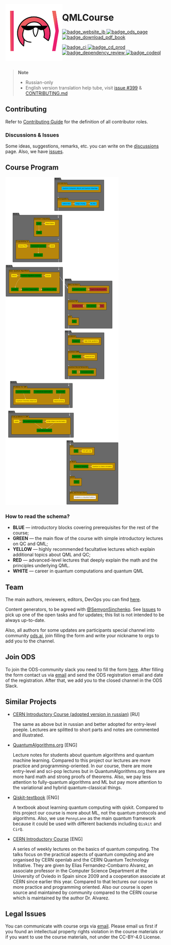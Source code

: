 <img src="./qmlcourse/logo.svg" align="left" width="178" height="178"></img>

# QMLCourse

<a href="https://quantum-ods.github.io/qmlcourse/">
    <img alt="badge_website_jb" src="https://img.shields.io/badge/jb-nightly--buil-blueviolet?style=for-the-badge">
</a>
<a href="https://ods.ai/tracks/qmlcourse">
    <img alt="badge_ods_page" src="https://img.shields.io/badge/ods.ai-course%20page-critical?style=for-the-badge">
</a>
<a href="https://github.com/quantum-ods/qmlcourse/raw/web-page-master/latex/qmlcourse.pdf">
    <img alt="badge_download_pdf_book" src="https://img.shields.io/badge/pdf%20book-download-information?style=for-the-badge">
</a>

<p align="left">
  <a href="https://github.com/quantum-ods/qmlcourse/actions/workflows/pre-commit.yml">
    <img alt="badge_ci" src="https://github.com/quantum-ods/qmlcourse/actions/workflows/ci.yml/badge.svg">
  </a>
  <a href="https://github.com/quantum-ods/qmlcourse/actions/workflows/deploy-book.yml">
    <img alt="badge_cd_prod" src="https://github.com/quantum-ods/qmlcourse/actions/workflows/cd-prod.yml/badge.svg">
  </a>
  <a href="https://github.com/quantum-ods/qmlcourse/actions/workflows/dependency-review.yml">
    <img alt="badge_dependency_review" src="https://github.com/quantum-ods/qmlcourse/actions/workflows/dependency-review.yml/badge.svg">
  </a>
  <a href="https://github.com/quantum-ods/qmlcourse/actions/workflows/codeql.yml">
    <img alt="badge_codeql" src="https://github.com/quantum-ods/qmlcourse/actions/workflows/codeql.yml/badge.svg">
  </a>  
</p>

</br>

> **Note**
> * Russian-only
> * English version translation help tube, visit [issue #399](https://github.com/quantum-ods/qmlcourse/issues/399) & [CONTRIBUTING.md](./CONTRIBUTING.md)

## Contributing

Refer to [Contributing Guide](./CONTRIBUTING.md) for the definition of all contributor roles.

### Discussions & Issues

Some ideas, suggestions, remarks, etc. you can write on the [discussions](https://github.com/quantum-ods/qmlcourse/discussions) page. Also, we have [issues](https://github.com/quantum-ods/qmlcourse/issues).

## Course Program

![](./qmlcourse/_static/index/program.png)

### How to read the schema?

- **BLUE** &mdash; introductory blocks covering prerequisites for the rest of the course;
- **GREEN** &mdash; the main flow of the course with simple introductory lectures on QC and QML;
- **YELLOW** &mdash; highly recommended facultative lectures which explain additional topics about QML and QC;
- **RED** &mdash; advanced-level lectures that deeply explain the math and the principles underlying QML.
- **WHITE** &mdash; career in quantum computations and quantum QML

## Team

The main authors, reviewers, editors, DevOps you can find [here](https://quantum-ods.github.io/qmlcourse/book/authors.html).

Content generators, to be agreed with [@SemyonSinchenko](https://github.com/SemyonSinchenko). See [Issues](https://github.com/quantum-ods/qmlcourse/issues) to pick up one of the open tasks and for updates; this list is not intended to be always up-to-date.

Also, all authors for some updates are participants special channel into community [ods.ai](https://ods.ai), join filling the form and write your nickname to orgs to add you to the channel.

## Join ODS

To join the ODS-community slack you need to fill the form [here](https://ods.ai/join-community). After filling the form contact us via [email](mailto:qmlcourse.ods@gmail.com) and send the ODS registration email and date of the registration. After that, we add you to the closed channel in the ODS Slack.

## Similar Projects

- [CERN Introductory Course (adopted version in russian)](https://russol.info/quantum) [RU]

    The same as above but in russian and better adopted for entry-level poeple. Lectures are splitted to short parts and notes are commented and illustrated.

- [QuantumAlgorithms.org](https://github.com/Scinawa/quantumalgorithms.org) [ENG]

    Lecture notes for students about quantum algorithms and quantum machine learning. Compared to this project our lectures are more practice and programming-oriented. In our course, there are more entry-level and sci-pop lectures but in QuantumAlgorithms.org there are more hard math and strong proofs of theorems. Also, we pay less attention to fully-quantum algorithms and ML but pay more attention to the variational and hybrid quantum-classical things.

- [Qiskit-textbook](https://github.com/qiskit-community/qiskit-textbook) [ENG]

    A textbook about learning quantum computing with qiskit. Compared to this project our course is more about ML, not the quantum protocols and algorithms. Also, we use `PennyLane` as the main quantum framework because it could be used with different backends including `Qiskit` and `CirQ`.

- [CERN Introductory Course](https://home.cern/news/announcement/computing/online-introductory-lectures-quantum-computing-6-november) [ENG]

    A series of weekly lectures on the basics of quantum computing. The talks focus on the practical aspects of quantum computing and are organised by CERN openlab and the CERN Quantum Technology Initiative. They are given by Elias Fernandez-Combarro Alvarez, an associate professor in the Computer Science Department at the University of Oviedo in Spain since 2009 and a cooperation associate at CERN since earlier this year. Compared to that lectures our course is more practice and programming oriented. Also our course is open source and maintained by community compared to the CERN course which is maintained by the author Dr. Alvarez.

## Legal Issues

You can communicate with course orgs via [email](mailto:qmlcourse.ods@gmail.com). Please email us first if you found an intellectual property rights violation in the course materials or if you want to use the course materials, not under the CC-BY-4.0 License.
